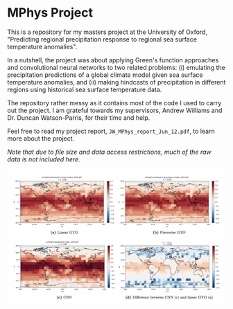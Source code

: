 # MPhys Project

This is a repository for my masters project at the University of Oxford, "Predicting regional precipitation response to regional sea surface temperature anomalies". 

In a nutshell, the project was about applying Green's function approaches and convolutional neural networks to two related problems:
(i) emulating the precipitation predictions of a global climate model given sea surface temperature anomalies, and 
(ii) making hindcasts of precipitation in different regions using historical sea surface temperature data.

The repository rather messy as it contains most of the code I used to carry out the project. I am grateful towards my supervisors, Andrew Williams and Dr. Duncan Watson-Parris, for their time and help.

Feel free to read my project report, ```JW_MPhys_report_Jun_12.pdf```, to learn more about the project.

*Note that due to file size and data access restrictions, much of the raw data is not included here.*

![mphys](readme_picture.png "project_picture")
